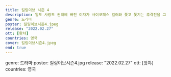 ```yaml
---
title: 킬링이브 시즌 4
description: 일도 사랑도 권태에 빠진 여자가 사이코패스 킬러와 쫓고 쫓기는 추격전을 그린 드라마. 범죄 심리에 병적인 흥미를 가진 영국 정보국 요원 이브, 청부 살인에 희열을 느끼며 살아가는 사이코패스 킬러 빌라넬. 알 수 없는 집착에 사로잡혀 서로를 쫓기 시작한다.
genre: 드라마
poster: 킬링이브시즌4.jpeg
release: "2022.02.27"
ott: [왓챠]
countries: 영국
cover: 킬링이브시즌4.jpeg
end: true
---
```


genre: 드라마
poster: 킬링이브시즌4.jpg
release: "2022.02.27"
ott: [왓챠]
countries: 영국

